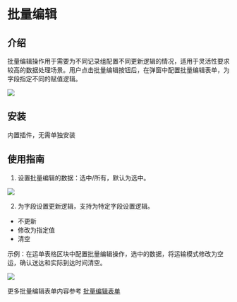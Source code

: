 # 批量编辑

## 介绍

批量编辑操作用于需要为不同记录组配置不同更新逻辑的情况，适用于灵活性要求较高的数据处理场景。用户点击批量编辑按钮后，在弹窗中配置批量编辑表单，为字段指定不同的赋值逻辑。

![](https://static-docs.nocobase.com/70e1fb4122f56fc340405b16d229bd60.png)

## 安装

内置插件，无需单独安装
## 使用指南

1. 设置批量编辑的数据：选中/所有，默认为选中。

![](https://static-docs.nocobase.com/c158538d86397bd48fdaed606b647166.png)

2. 为字段设置更新逻辑，支持为特定字段设置逻辑。

- 不更新
- 修改为指定值
- 清空

示例：在运单表格区块中配置批量编辑操作，选中的数据，将运输模式修改为空运，确认送达和实际到达时间清空。

![](https://static-docs.nocobase.com/65db9e898d11b01441b7830895f4dd76.gif)

更多批量编辑表单内容参考 [批量编辑表单](/handbook/ui/fields/generic/bulk-edit-form-item)